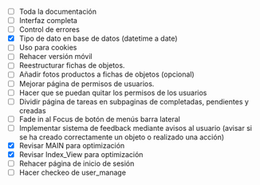 * [ ] Toda la documentación
* [ ] Interfaz completa
* [ ] Control de errores
* [X] Tipo de dato en base de datos (datetime a date)
* [ ] Uso para cookies
* [ ] Rehacer versión móvil
* [ ] Reestructurar fichas de objetos.
* [ ] Añadir fotos productos a fichas de objetos (opcional)
* [ ] Mejorar página de permisos de usuarios.
* [ ] Hacer que se puedan quitar los permisos de los usuarios
* [ ] Dividir página de tareas en subpaginas de completadas, pendientes y creadas
* [ ] Fade in al Focus de botón de menús barra lateral
* [ ] Implementar sistema de feedback mediante avisos al usuario (avisar si se ha creado correctamente un objeto o realizado una acción)
* [X] Revisar MAIN para optimización
* [X] Revisar Index_View para optimización
* [ ] Rehacer página de inicio de sesión
* [ ] Hacer checkeo de user_manage